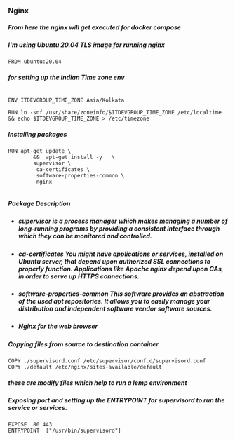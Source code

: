 ### Nginx 

##### From here the nginx will get executed for docker compose

##### I'm using Ubuntu 20.04 TLS image for running nginx

````
FROM ubuntu:20.04
````

##### for setting up the Indian Time zone env 

```

ENV ITDEVGROUP_TIME_ZONE Asia/Kolkata

RUN ln -snf /usr/share/zoneinfo/$ITDEVGROUP_TIME_ZONE /etc/localtime && echo $ITDEVGROUP_TIME_ZONE > /etc/timezone

```

##### Installing packages 

```
RUN apt-get update \  
        &&  apt-get install -y   \
        supervisor \ 
         ca-certificates \ 
         software-properties-common \ 
         nginx 


```
##### Package Description
* ##### supervisor is a process manager which makes managing a number of long-running programs by providing a consistent interface through which they can be monitored and controlled.

* ##### ca-certificates You might have applications or services, installed on Ubuntu server, that depend upon authorized SSL connections to properly function. Applications like Apache nginx depend upon CAs, in order to serve up HTTPS connections.

* ##### software-properties-common This software provides an abstraction of the used apt repositories. It allows you to easily manage your distribution and independent software vendor software sources.

* ##### Nginx for the web browser 


##### Copying files from source to destination container

```
COPY ./supervisord.conf /etc/supervisor/conf.d/supervisord.conf
COPY ./default /etc/nginx/sites-available/default
```

##### these are modify files which help to run a lemp environment 


##### Exposing port and setting up the ENTRYPOINT for supervisord to run the service or services.

```
EXPOSE  80 443
ENTRYPOINT  ["/usr/bin/supervisord"]
```

